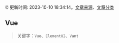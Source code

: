 :alarm_clock: 更新时间: 2023-10-10 18:34:14。[文章来源](/README.md)、[文章分类](/TAGS.md)

## Vue


> 关键字：`Vue`、`ElementUI`、`Vant`



